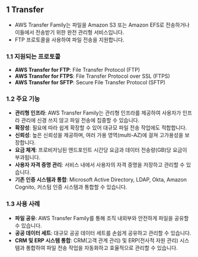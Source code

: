 ## 1 Transfer

- AWS Transfer Family는 파일을 Amazon S3 또는 Amazon EFS로 전송하거나 이들에서 전송받기 위한 완전 관리형 서비스입니다.
- FTP 프로토콜을 사용하여 파일 전송을 지원합니다.



### 1.1 지원되는 프로토콜

- **AWS Transfer for FTP**: File Transfer Protocol (FTP)
- **AWS Transfer for FTPS**: File Transfer Protocol over SSL (FTPS)
- **AWS Transfer for SFTP**: Secure File Transfer Protocol (SFTP)



### 1.2 주요 기능

- **관리형 인프라**: AWS Transfer Family는 관리형 인프라를 제공하여 사용자가 인프라 관리에 신경 쓰지 않고 파일 전송에 집중할 수 있습니다.
- **확장성**: 필요에 따라 쉽게 확장할 수 있어 대규모 파일 전송 작업에도 적합합니다.
- **신뢰성**: 높은 신뢰성을 제공하며, 여러 가용 영역(multi-AZ)에 걸쳐 고가용성을 보장합니다.
- **요금 체계**: 프로비저닝된 엔드포인트 시간당 요금과 데이터 전송량(GB)당 요금이 부과됩니다.
- **사용자 자격 증명 관리**: 서비스 내에서 사용자의 자격 증명을 저장하고 관리할 수 있습니다.
- **기존 인증 시스템과 통합**: Microsoft Active Directory, LDAP, Okta, Amazon Cognito, 커스텀 인증 시스템과 통합할 수 있습니다.



### 1.3 사용 사례

- **파일 공유**: AWS Transfer Family를 통해 조직 내외부와 안전하게 파일을 공유할 수 있습니다.
- **공공 데이터 세트**: 대규모 공공 데이터 세트를 손쉽게 공유하고 관리할 수 있습니다.
- **CRM 및 ERP 시스템 통합**: CRM(고객 관계 관리) 및 ERP(전사적 자원 관리) 시스템과 통합하여 파일 전송 작업을 자동화하고 효율적으로 관리할 수 있습니다.
